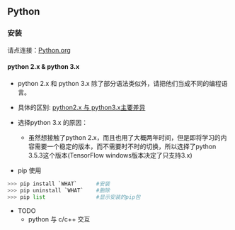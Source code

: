## Python

### 安装

 请点连接：[Python.org](https://www.python.org/)

#### python 2.x & python 3.x
* python 2.x 和 python 3.x 除了部分语法类似外，请把他们当成不同的编程语言。

* 具体的区别: [python2.x 与 python3.x主要差异](http://chenqx.github.io/2014/11/10/Key-differences-between-Python-2-7-x-and-Python-3-x/)
* 选择python 3.x 的原因：
    * 虽然想接触了python 2.x，而且也用了大概两年时间，但是即将学习的内容需要一个稳定的版本，而不需要时不时的切换，所以选择了python 3.5.3这个版本(TensorFlow windows版本决定了只支持3.x)

* pip 使用
```python
>>> pip install `WHAT`      #安装
>>> pip uninstall `WHAT`    #删除
>>> pip list                #显示安装的pip包
```
* TODO
    * python 与 c/c++ 交互